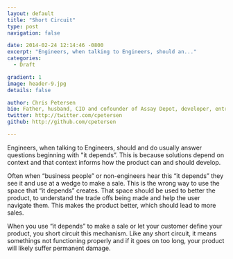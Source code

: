 ```yaml
---
layout: default
title: "Short Circuit"
type: post
navigation: false

date: 2014-02-24 12:14:46 -0800
excerpt: "Engineers, when talking to Engineers, should an..."
categories:
  - Draft

gradient: 1
image: header-9.jpg
details: false

author: Chris Petersen
bio: Father, husband, CIO and cofounder of Assay Depot, developer, entrepreneur and technologist.
twitter: http://twitter.com/cpetersen
github: http://github.com/cpetersen

---
```



Engineers, when talking to Engineers, should and do usually answer questions beginning with "it depends”. This is because solutions depend on context and that context informs how the product can and should develop. 

 Often when “business people” or non-engineers hear this “it depends” they see it and use at a wedge to make a sale. This is the wrong way to use the space that “it depends” creates. That space should be used to better the product, to understand the trade offs being made and help the user navigate them. This makes the product better, which should lead to more sales. 

 When you use “it depends” to make a sale or let your customer define your product, you short circuit this mechanism. Like any short circuit, it means somethings not functioning properly and if it goes on too long, your product will likely suffer permanent damage. 

 
